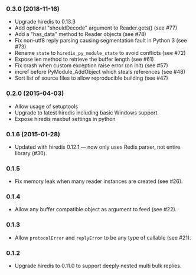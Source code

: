 ### 0.3.0 (2018-11-16)

* Upgrade hiredis to 0.13.3
* Add optional "shouldDecode" argument to Reader.gets() (see #77)
* Add a "has_data" method to Reader objects (see #78)
* Fix non-utf8 reply parsing causing segmentation fault in Python 3 (see #73)
* Rename `state` to `hiredis_py_module_state` to avoid conflicts (see #72)
* Expose len method to retrieve the buffer length (see #61)
* Fix crash when custom exception raise error (on init) (see #57)
* incref before PyModule_AddObject which steals references (see #48)
* Sort list of source files to allow reproducible building (see #47)

### 0.2.0 (2015-04-03)

* Allow usage of setuptools
* Upgrade to latest hiredis including basic Windows support
* Expose hiredis maxbuf settings in python

### 0.1.6 (2015-01-28)

* Updated with hiredis 0.12.1 — now only uses Redis parser, not entire library (#30).

### 0.1.5

* Fix memory leak when many reader instances are created (see #26).

### 0.1.4

* Allow any buffer compatible object as argument to feed (see #22).

### 0.1.3

* Allow `protocolError` and `replyError` to be any type of callable (see #21).

### 0.1.2

* Upgrade hiredis to 0.11.0 to support deeply nested multi bulk replies.
